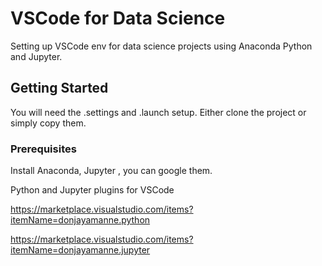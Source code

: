# VSCode for Data Science

Setting up VSCode env for data science projects using Anaconda Python and Jupyter.

## Getting Started

You will need the .settings and .launch setup. Either clone the project or simply copy them.

### Prerequisites

Install Anaconda, Jupyter , you can google them.

Python and Jupyter plugins for VSCode

https://marketplace.visualstudio.com/items?itemName=donjayamanne.python

https://marketplace.visualstudio.com/items?itemName=donjayamanne.jupyter



```
